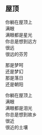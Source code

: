 ## 屋顶

你躺在屋顶上  
满眼  
满眼都是星光  
你总是想到远方  
很远  
很远的芬芳  


那是梦呵  
还是梦幻  
那是落日  
还是朝阳  


你躺在屋顶上   
满眼  
满眼都是泪光  
你总是想到故乡  
很近  
很近的土壤